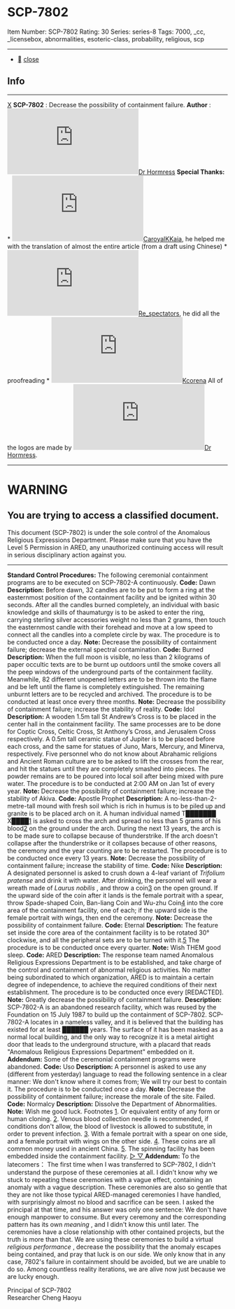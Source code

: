 # SCP-7802
Item Number: SCP-7802
Rating: 30
Series: series-8
Tags: 7000, _cc, _licensebox, abnormalities, esoteric-class, probability, religious, scp

---

  * [](javascript:;)
[close](javascript:;)
## Info
* * *
[X](javascript:;)
**SCP-7802** : Decrease the possibility of containment failure.
**Author** : [![Dr Hormress](https://www.wikidot.com/avatar.php?userid=4142571&amp;size=small&amp;timestamp=1743578451)](http://www.wikidot.com/user:info/dr-hormress)[Dr Hormress](http://www.wikidot.com/user:info/dr-hormress)
**Special Thanks:**
    * [![CaroyalKKaia](https://www.wikidot.com/avatar.php?userid=7804077&amp;size=small&amp;timestamp=1743578451)](http://www.wikidot.com/user:info/caroyalkkaia)[CaroyalKKaia](http://www.wikidot.com/user:info/caroyalkkaia), he helped me with the translation of almost the entire article (from a draft using Chinese)
    * [![Re_spectators](https://www.wikidot.com/avatar.php?userid=3722555&amp;size=small&amp;timestamp=1743578451)](http://www.wikidot.com/user:info/re-spectators)[Re_spectators](http://www.wikidot.com/user:info/re-spectators), he did all the proofreading
    * [![Kcorena](https://www.wikidot.com/avatar.php?userid=3396110&amp;size=small&amp;timestamp=1743578451)](http://www.wikidot.com/user:info/kcorena)[Kcorena](http://www.wikidot.com/user:info/kcorena)
All of the logos are made by [![Dr Hormress](https://www.wikidot.com/avatar.php?userid=4142571&amp;size=small&amp;timestamp=1743578451)](http://www.wikidot.com/user:info/dr-hormress)[Dr Hormress](http://www.wikidot.com/user:info/dr-hormress).
* * *

# WARNING
## You are trying to access a classified document.
This document (SCP-7802) is under the sole control of the Anomalous Religious Expressions Department. Please make sure that you have the Level 5 Permission in ARED, any unauthorized continuing access will result in serious disciplinary action against you.
* * *
**Standard Control Procedures:** The following ceremonial containment programs are to be executed on SCP-7802-A continuously.
**Code:** Dawn
**Description:** Before dawn, 32 candles are to be put to form a ring at the easternmost position of the containment facility and be ignited within 30 seconds. After all the candles burned completely, an individual with basic knowledge and skills of thaumaturgy is to be asked to enter the ring, carrying sterling silver accessories weight no less than 2 grams, then touch the easternmost candle with their forehead and move at a low speed to connect all the candles into a complete circle by wax. The procedure is to be conducted once a day.
**Note:** Decrease the possibility of containment failure; decrease the external spectral contamination.
**Code:** Burned
**Description:** When the full moon is visible, no less than 2 kilograms of paper occultic texts are to be burnt up outdoors until the smoke covers all the peep windows of the underground parts of the containment facility. Meanwhile, 82 different unopened letters are to be thrown into the flame and be left until the flame is completely extinguished. The remaining unburnt letters are to be recycled and archived. The procedure is to be conducted at least once every three months.
**Note:** Decrease the possibility of containment failure; increase the stability of reality.
**Code:** Idol
**Description:** A wooden 1.5m tall St Andrew’s Cross is to be placed in the center hall in the containment facility. The same processes are to be done for Coptic Cross, Celtic Cross, St Anthony’s Cross, and Jerusalem Cross respectively. A 0.5m tall ceramic statue of Jupiter is to be placed before each cross, and the same for statues of Juno, Mars, Mercury, and Minerva, respectively. Five personnel who do not know about Abrahamic religions and Ancient Roman culture are to be asked to lift the crosses from the rear, and hit the statues until they are completely smashed into pieces. The powder remains are to be poured into local soil after being mixed with pure water. The procedure is to be conducted at 2:00 AM on Jan 1st of every year.
**Note:** Decrease the possibility of containment failure; increase the stability of Akiva.
**Code:** Apostle Prophet
**Description:** A no-less-than-2-metre-tall mound with fresh soil which is rich in humus is to be piled up and granite is to be placed arch on it. A human individual named T███████ X████[1](javascript:;) is asked to cross the arch and spread no less than 5 grams of his blood[2](javascript:;) on the ground under the arch. During the next 13 years, the arch is to be made sure to collapse because of thunderstrike. If the arch doesn't collapse after the thunderstrike or it collapses because of other reasons, the ceremony and the year counting are to be restarted. The procedure is to be conducted once every 13 years.
**Note:** Decrease the possibility of containment failure; increase the stability of time.
**Code:** Nike
**Description:** A designated personnel is asked to crush down a 4-leaf variant of _Trifolium pratense_ and drink it with water. After drinking, the personnel will wear a wreath made of _Laurus nobilis_ , and throw a coin[3](javascript:;) on the open ground. If the upward side of the coin after it lands is the female portrait with a spear, throw Spade-shaped Coin, Ban-liang Coin and Wu-zhu Coin[4](javascript:;) into the core area of the containment facility, one of each; if the upward side is the female portrait with wings, then end the ceremony.
**Note:** Decrease the possibility of containment failure.
**Code:** Eternal
**Description:** The feature set inside the core area of the containment facility is to be rotated 30° clockwise, and all the peripheral sets are to be turned with it.[5](javascript:;) The procedure is to be conducted once every quarter.
**Note:** Wish THEM good sleep.
**Code:** ARED
**Description:** The response team named Anomalous Religious Expressions Department is to be established, and take charge of the control and containment of abnormal religious activities. No matter being subordinated to which organization, ARED is to maintain a certain degree of independence, to achieve the required conditions of their next establishment. The procedure is to be conducted once every [REDACTED].
**Note:** Greatly decrease the possibility of containment failure.
**Description:** SCP-7802-A is an abandoned research facility, which was reused by the Foundation on 15 July 1987 to build up the containment of SCP-7802. SCP-7802-A locates in a nameless valley, and it is believed that the building has existed for at least ██████ years. The surface of it has been masked as a normal local building, and the only way to recognize it is a metal airtight door that leads to the underground structure, with a placard that reads "Anomalous Religious Expressions Department" embedded on it.
**Addendum:** Some of the ceremonial containment programs were abandoned.
**Code:** Uso
**Description:** A personnel is asked to use any (different from yesterday) language to read the following sentence in a clear manner:
We don't know where it comes from;
We will try our best to contain it.
The procedure is to be conducted once a day.
**Note:** Decrease the possibility of containment failure; increase the morale of the site. Failed.
**Code:** Normalcy
**Description:** Dissolve the Department of Abnormalities.
**Note:** Wish me good luck.
Footnotes
[1](javascript:;). Or equivalent entity of any form or human cloning.
[2](javascript:;). Venous blood collection needle is recommended, if conditions don't allow, the blood of livestock is allowed to substitute, in order to prevent infection.
[3](javascript:;). With a female portrait with a spear on one side, and a female portrait with wings on the other side.
[4](javascript:;). These coins are all common money used in ancient China.
[5](javascript:;). The spinning facility has been embedded inside the containment facility.
[ ▷ ](javascript:;)
[ ▽ ](javascript:;)
**Addendum:**
To the latecomers：
The first time when I was transferred to SCP-7802, I didn't understand the purpose of these ceremonies at all. I didn't know why we stuck to repeating these ceremonies with a vague effect, containing an anomaly with a vague description. These ceremonies are also so gentle that they are not like those typical ARED-managed ceremonies I have handled, with surprisingly almost no blood and sacrifice can be seen. I asked the principal at that time, and his answer was only one sentence: We don't have enough manpower to consume.
But every ceremony and the corresponding pattern has its own _meaning_ , and I didn't know this until later. The ceremonies have a close relationship with other contained projects, but the truth is more than that. We are using these ceremonies to build a virtual _religious performance_ , decrease the possibility that the anomaly escapes being contained, and pray that luck is on our side. We only know that in any case, 7802's failure in containment should be avoided, but we are unable to do so. Among countless reality iterations, we are alive now just because we are lucky enough.  

Principal of SCP-7802  
Researcher Cheng Haoyu